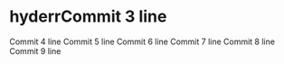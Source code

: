# hyderrCommit 3 line
Commit 4 line
Commit 5 line
Commit 6 line
Commit 7 line
Commit 8 line
Commit 9 line
